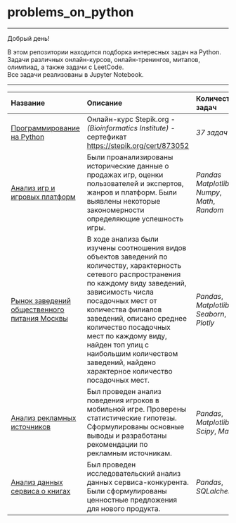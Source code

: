 # problems_on_python

---

Добрый день!

В этом репозитории находится подборка интересных задач на Python.  
Задачи различных онлайн-курсов, онлайн-тренингов, митапов, олимпиад, а также задачи с LeetCode.  
Все задачи реализованы в Jupyter Notebook.
   
   
---

| Название  | Описание | Количество задач | 
| :---------------------- | :---------------------- | :---------------------- |
| [Программирование на Python](1_Курс_Программирование_на_Python) | Онлайн-курс Stepik.org - *(Bioinformatics Institute)*  - сертефикат https://stepik.org/cert/873052 | *37 задач* |
| [Анализ игр и игровых платформ](project_04_games) | Были проанализированы исторические данные о продажах игр, оценки пользователей и экспертов, жанров и платформ. Были выявлены некоторые закономерности определяющие успешность игры.| *Pandas* *Matplotlib*, *Numpy*, *Math*, *Random*|
| [Рынок заведений общественного питания Москвы](project_08_moscow_rests) | В ходе анализа были изучены соотношения видов объектов заведений по количеству, характерность сетевого распространения по каждому виду заведений, зависимость числа посадочных мест от количества филиалов заведений, описано среднее количество посадочных мест по каждому виду, найден топ улиц с наибольшим количеством заведений, найдено характерное количество посадочных мест.| *Pandas*, *Matplotlib*, *Seaborn*, *Plotly* |
| [Анализ рекламных источников](project_12_marketing_source) | Был проведен анализ поведения игроков в мобильной игре. Проверены статистические гипотезы. Сформулированы основные выводы и разработаны рекомендации по рекламным источникам.| *Pandas*, *Matplotlib*, *Scipy*, *Math* |
| [Анализ данных сервиса о книгах](project_13_SQL) | Был проведен исследовательский анализ данных сервиса-конкурента. Были сформулированы ценностные предложения для нового продукта.| *Pandas*, *SQLalchemy* |

